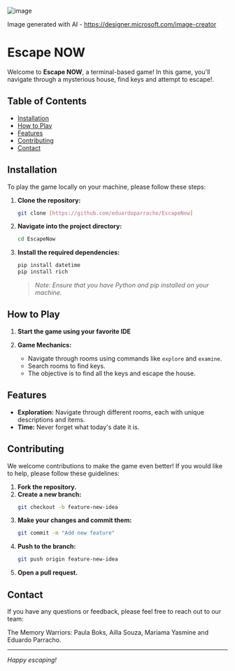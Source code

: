 ![image](https://github.com/user-attachments/assets/69ab370f-265c-42fc-9d6a-f4b2743b4b6d)

Image generated with AI - https://designer.microsoft.com/image-creator


# Escape NOW

Welcome to **Escape NOW**, a terminal-based game! In this game, you'll navigate through a mysterious house, find keys and attempt to escape!. 

## Table of Contents

- [Installation](#installation)
- [How to Play](#how-to-play)
- [Features](#features)
- [Contributing](#contributing)
- [Contact](#contact)

## Installation

To play the game locally on your machine, please follow these steps:

1. **Clone the repository:**
    ```bash
    git clone [https://github.com/eduardoparracho/EscapeNow]
    ```
2. **Navigate into the project directory:**
    ```bash
    cd EscapeNow
    ```
3. **Install the required dependencies:**
    ```bash
    pip install datetime
    pip install rich
    ```
    > *Note: Ensure that you have Python and pip installed on your machine.*

## How to Play

1. **Start the game using your favorite IDE**

2. **Game Mechanics:**
    - Navigate through rooms using commands like `explore` and `examine`.
    - Search rooms to find keys.
    - The objective is to find all the keys and escape the house.

## Features

- **Exploration:** Navigate through different rooms, each with unique descriptions and items.
- **Time:** Never forget what today's date it is.

## Contributing

We welcome contributions to make the game even better! If you would like to help, please follow these guidelines:

1. **Fork the repository.**
2. **Create a new branch:**
    ```bash
    git checkout -b feature-new-idea
    ```
3. **Make your changes and commit them:**
    ```bash
    git commit -m "Add new feature"
    ```
4. **Push to the branch:**
    ```bash
    git push origin feature-new-idea
    ```
5. **Open a pull request.**

## Contact

If you have any questions or feedback, please feel free to reach out to our team:

The Memory Warriors:
Paula Boks, Ailla Souza, Mariama Yasmine and Eduardo Parracho.

---

*Happy escaping!*
